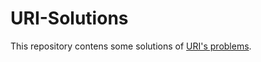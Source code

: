 # URI-Solutions

This repository contens some solutions of [URI's problems](https://www.urionlinejudge.com.br/judge/en/login). 


 
